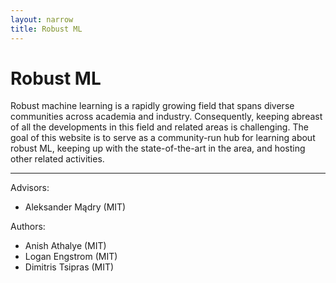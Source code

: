 ```yaml
---
layout: narrow
title: Robust ML
---
```


<h1 class="text-center">Robust ML</h1>

Robust machine learning is a rapidly growing field that spans diverse
communities across academia and industry. Consequently, keeping abreast of all
the developments in this field and related areas is challenging. The goal of
this website is to serve as a community-run hub for learning about robust ML,
keeping up with the state-of-the-art in the area, and hosting other related
activities.

---

Advisors:

* Aleksander Mądry (MIT)

Authors:

* Anish Athalye (MIT)
* Logan Engstrom (MIT)
* Dimitris Tsipras (MIT)
